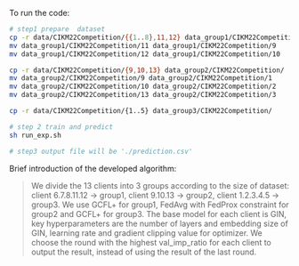 To run the code:
```bash
# step1 prepare  dataset
cp -r data/CIKM22Competition/{{1..8},11,12} data_group1/CIKM22Competition/
mv data_group1/CIKM22Competition/11 data_group1/CIKM22Competition/9
mv data_group1/CIKM22Competition/12 data_group1/CIKM22Competition/10

cp -r data/CIKM22Competition/{9,10,13} data_group2/CIKM22Competition/
mv data_group2/CIKM22Competition/9 data_group2/CIKM22Competition/1
mv data_group2/CIKM22Competition/10 data_group2/CIKM22Competition/2
mv data_group2/CIKM22Competition/13 data_group2/CIKM22Competition/3

cp -r data/CIKM22Competition/{1..5} data_group3/CIKM22Competition/

# step 2 train and predict
sh run_exp.sh

# step3 output file will be './prediction.csv'
```


Brief introduction of the developed algorithm:
> We divide the 13 clients into 3 groups according to the size of dataset: client 6.7.8.11.12 -> group1, client 9.10.13 -> group2, client 1.2.3.4.5 -> group3.
> We use GCFL+ for group1, FedAvg with FedProx constraint for group2 and GCFL+ for group3.
> The base model for each client is GIN, key hyperparameters are the number of layers and embedding size of GIN, learning rate and gradient clipping value for optimizer. 
> We choose the round with the highest val_imp_ratio for each client to output the result, instead of using the result of the last round.